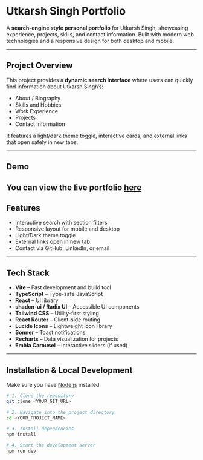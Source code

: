 # Utkarsh Singh Portfolio

A **search-engine style personal portfolio** for Utkarsh Singh, showcasing experience, projects, skills, and contact information. Built with modern web technologies and a responsive design for both desktop and mobile.

---

## Project Overview

This project provides a **dynamic search interface** where users can quickly find information about Utkarsh Singh’s:

- About / Biography
- Skills and Hobbies
- Work Experience
- Projects
- Contact Information

It features a light/dark theme toggle, interactive cards, and external links that open safely in new tabs.

---

## Demo

You can view the live portfolio [here](https://sawamura18.github.io/portfolio/) 
---

## Features

- Interactive search with section filters
- Responsive layout for mobile and desktop
- Light/Dark theme toggle
- External links open in new tab
- Contact via GitHub, LinkedIn, or email

---

## Tech Stack

- **Vite** – Fast development and build tool  
- **TypeScript** – Type-safe JavaScript  
- **React** – UI library  
- **shadcn-ui / Radix UI** – Accessible UI components  
- **Tailwind CSS** – Utility-first styling  
- **React Router** – Client-side routing  
- **Lucide Icons** – Lightweight icon library  
- **Sonner** – Toast notifications  
- **Recharts** – Data visualization for projects  
- **Embla Carousel** – Interactive sliders (if used)

---

## Installation & Local Development

Make sure you have [Node.js](https://nodejs.org/) installed.  

```bash
# 1. Clone the repository
git clone <YOUR_GIT_URL>

# 2. Navigate into the project directory
cd <YOUR_PROJECT_NAME>

# 3. Install dependencies
npm install

# 4. Start the development server
npm run dev
